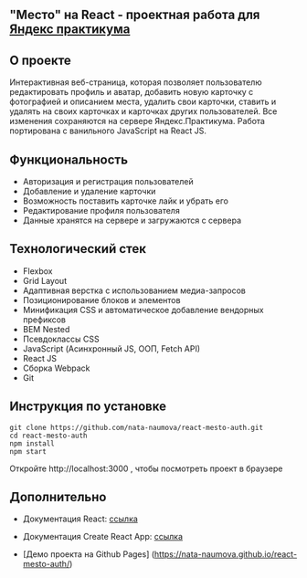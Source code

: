 ## "Место" на React - проектная работа для [Яндекс практикума](https://practicum.yandex.ru)

## О проекте
Интерактивная веб-страница, которая позволяет пользователю редактировать профиль и аватар, добавить новую карточку с фотографией и описанием места, удалить свои карточки, ставить и удалять на своих карточках и карточках других пользователей. Все изменения сохраняются на сервере Яндекс.Практикума. Работа портирована с ванильного JavaScript на React JS.

## Функциональность
- Авторизация и регистрация пользователей
- Добавление и удаление карточки
- Возможность поставить карточке лайк и  убрать его
- Редактирование профиля пользователя
- Данные хранятся на сервере и загружаются с сервера

## Технологический стек
- Flexbox
- Grid Layout
- Адаптивная верстка с использованием медиа-запросов
- Позиционирование блоков и элементов
- Минификация CSS и автоматическое добавление вендорных префиксов
- BEM Nested
- Псевдоклассы CSS
- JavaScript (Асинхронный JS, ООП, Fetch API)
- React JS
- Сборка Webpack
- Git

## Инструкция по установке
```
git clone https://github.com/nata-naumova/react-mesto-auth.git
cd react-mesto-auth
npm install
npm start
```

Откройте http://localhost:3000 , чтобы посмотреть проект в браузере

## Дополнительно

- Документация React: [ссылка](https://ru.reactjs.org/docs/getting-started.html)

- Документация Create React App: [ссылка](https://ru.reactjs.org/docs/create-a-new-react-app.html)

- [Демо проекта на Github Pages] (https://nata-naumova.github.io/react-mesto-auth/)
